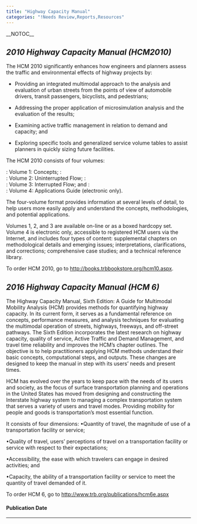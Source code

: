 ```yaml
---
title: "Highway Capacity Manual"
categories: "!Needs Review,Reports,Resources"
---
```


\_\_NOTOC\_\_

*2010 Highway Capacity Manual (HCM2010)*
----------------------------------------

The HCM 2010 significantly enhances how engineers and
planners assess the traffic and environmental effects of
highway projects by:

-   Providing an integrated multimodal approach to the analysis and evaluation of urban streets from the points of view of automobile drivers, transit passengers, bicyclists, and pedestrians;

<!-- -->

-   Addressing the proper application of microsimulation analysis and the evaluation of the results;

<!-- -->

-   Examining active traffic management in relation to demand and capacity; and

<!-- -->

-   Exploring specific tools and generalized service volume tables to assist planners in quickly sizing future facilities.

The HCM 2010 consists of four volumes:

:   Volume 1: Concepts;
:   
:   Volume 2: Uninterrupted Flow;
:   
:   Volume 3: Interrupted Flow; and
:   
:   Volume 4: Applications Guide (electronic only).

The four-volume format provides information at several levels of detail, to help
users more easily apply and understand the concepts, methodologies, and
potential applications.

Volumes 1, 2, and 3 are available on-line or as a boxed hardcopy set. Volume 4 is electronic only, accessible to registered HCM users via the Internet, and includes four types of content: supplemental chapters on methodological details and emerging issues; interpretations, clarifications, and corrections; comprehensive case studies; and
a technical reference library.

To order HCM 2010, go to <http://books.trbbookstore.org/hcm10.aspx>.

*2016 Highway Capacity Manual (HCM 6)*
--------------------------------------

The Highway Capacity Manual, Sixth Edition: A Guide for Multimodal Mobility Analysis (HCM) provides methods for quantifying highway capacity. In its current form, it serves as a fundamental reference on concepts, performance measures, and analysis techniques for evaluating the multimodal operation of streets, highways, freeways, and off-street pathways. The Sixth Edition incorporates the latest research on highway capacity, quality of service, Active Traffic and Demand Management, and travel time reliability and improves the HCM’s chapter outlines. The objective is to help practitioners applying HCM methods understand their basic concepts, computational steps, and outputs. These changes are designed to keep the manual in step with its users’ needs and present times.

HCM has evolved over the years to keep pace with the needs of its users and society, as the focus of surface transportation planning and operations in the United States has moved from designing and constructing the Interstate highway system to managing a complex transportation system that serves a variety of users and travel modes. Providing mobility for people and goods is transportation’s most essential function.

It consists of four dimensions:
•Quantity of travel, the magnitude of use of a transportation facility or service;

•Quality of travel, users’ perceptions of travel on a transportation facility or service with respect to their expectations;

•Accessibility, the ease with which travelers can engage in desired activities; and

•Capacity, the ability of a transportation facility or service to meet the quantity of travel demanded of it.

To order HCM 6, go to <http://www.trb.org/publications/hcm6e.aspx>

#### Publication Date

------------------------------------------------------------------------

<comments />

